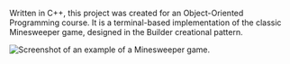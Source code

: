 Written in C++, this project was created for an Object-Oriented Programming 
course. It is a terminal-based implementation of the classic Minesweeper game, 
designed in the Builder creational pattern.

![Screenshot of an example of a Minesweeper game.](Screen_Shot_2021-01-02_at_2.48.13_PM.png?raw=true "Game in play.")